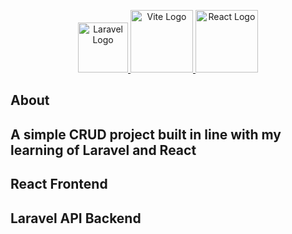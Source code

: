 <p align="center">
	<a href="https://laravel-react.kmovic.xyz"><img src="https://laravel.com/img/logomark.min.svg" width="80" alt="Laravel Logo">
	</a>
	<a href="https://laravel-react.kmovic.xyz"><img src="https://vitejs.dev/logo-with-shadow.png" width="100" alt="Vite Logo">
	</a>
	<a href="https://laravel-react.kmovic.xyz"><img src="https://upload.wikimedia.org/wikipedia/commons/thumb/a/a7/React-icon.svg/2300px-React-icon.svg.png" width="100" alt="React Logo">
	</a>
</p>


## About 
<h2>A simple CRUD  project built in line with my learning of Laravel and React</h2>

<h2>React Frontend</h2>
<h2>Laravel API Backend</h2>